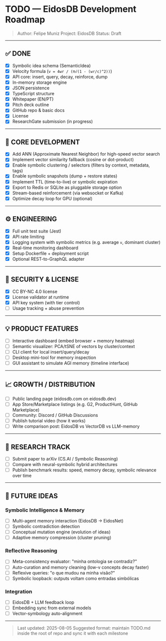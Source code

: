 # TODO — EidosDB Development Roadmap

> Author: Felipe Muniz
> Project: EidosDB
> Status: Draft

---

## ✅ DONE

* [x] Symbolic idea schema (SemanticIdea)
* [x] Velocity formula (`v = 4wr / (π√(1 - (wr/c)^2))`)
* [x] API core: insert, query, decay, reinforce, dump
* [x] In-memory storage engine
* [x] JSON persistence
* [x] TypeScript structure
* [x] Whitepaper (EN/PT)
* [x] Pitch deck outline
* [x] GitHub repo & basic docs
* [x] License
* [x] ResearchGate submission (in progress)

---

## 🚧 CORE DEVELOPMENT

* [x] Add ANN (Approximate Nearest Neighbor) for high-speed vector search
* [x] Implement vector similarity fallback (cosine or dot-product)
* [x] Enable symbolic clustering / selectors (filters by context, metadata, tags)
* [x] Enable symbolic snapshots (dump + restore states)
* [x] Implement TTL (time-to-live) or symbolic expiration
* [x] Export to Redis or SQLite as pluggable storage option
* [x] Stream-based reinforcement (via websocket or Kafka)
* [x] Optimize decay loop for GPU (optional)

---

## ⚙️ ENGINEERING

* [x] Full unit test suite (Jest)
* [x] API rate limiting
* [x] Logging system with symbolic metrics (e.g. average `v`, dominant cluster)
* [x] Real-time monitoring dashboard
* [x] Setup Dockerfile + deployment script
* [x] Optional REST-to-GraphQL adapter

---

## 🔐 SECURITY & LICENSE

* [x] CC BY-NC 4.0 license
* [x] License validator at runtime
* [x] API key system (with tier control)
* [ ] Usage tracking + abuse prevention

---

## 💡 PRODUCT FEATURES

* [ ] Interactive dashboard (embed browser + memory heatmap)
* [ ] Semantic visualizer: PCA/tSNE of vectors by cluster/context
* [ ] CLI client for local insert/query/decay
* [ ] Desktop mini-tool for memory inspection
* [ ] GUI assistant to simulate AGI memory (timeline interface)

---

## 📈 GROWTH / DISTRIBUTION

* [ ] Public landing page (eidosdb.com on eidosdb.dev)
* [ ] App Store/Marketplace listings (e.g. G2, ProductHunt, GitHub Marketplace)
* [ ] Community: Discord / GitHub Discussions
* [ ] Publish tutorial video (how it works)
* [ ] Write comparison post: EidosDB vs VectorDB vs LLM-memory

---

## 🔬 RESEARCH TRACK

* [ ] Submit paper to arXiv (CS.AI / Symbolic Reasoning)
* [ ] Compare with neural-symbolic hybrid architectures
* [ ] Publish benchmark results: speed, memory decay, symbolic relevance over time

---

## 🧠 FUTURE IDEAS

### Symbolic Intelligence & Memory

* [ ] Multi-agent memory interaction (EidosDB → EidosNet)
* [ ] Symbolic contradiction detection
* [ ] Conceptual mutation engine (evolution of ideas)
* [ ] Adaptive memory compression (cluster pruning)

### Reflective Reasoning

* [ ] Meta-consistency evaluator: "minha ontologia se contradiz?"
* [ ] Auto-curation and memory cleaning (low-v concepts decay faster)
* [ ] Reflexive queries: "o que mudou na minha visão?"
* [ ] Symbolic loopback: outputs voltam como entradas simbólicas

### Integration

* [ ] EidosDB + LLM feedback loop
* [ ] Embedding sync from external models
* [ ] Vector-symbology auto-alignment

---

> Last updated: 2025-08-05
> Suggested format: maintain TODO.md inside the root of repo and sync it with each milestone
